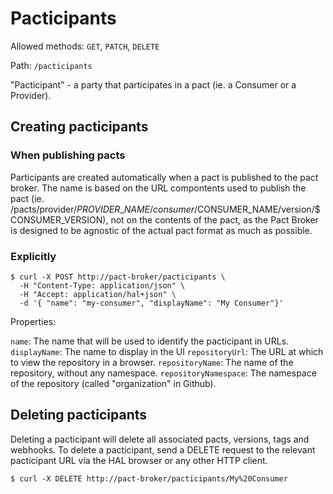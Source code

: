 # Pacticipants

Allowed methods: `GET`, `PATCH`, `DELETE`

Path: `/pacticipants`

"Pacticipant" - a party that participates in a pact (ie. a Consumer or a Provider).

## Creating pacticipants

### When publishing pacts

Participants are created automatically when a pact is published to the pact broker. The name is based on the URL compontents used to publish the pact (ie. /pacts/provider/$PROVIDER\_NAME/consumer/$CONSUMER\_NAME/version/$CONSUMER\_VERSION), not on the contents of the pact, as the Pact Broker is designed to be agnostic of the actual pact format as much as possible.

### Explicitly

```
$ curl -X POST http://pact-broker/pacticipants \
  -H "Content-Type: application/json" \
  -H "Accept: application/hal+json" \
  -d '{ "name": "my-consumer", "displayName": "My Consumer"}'
```

Properties:

`name`: The name that will be used to identify the pacticipant in URLs.
`displayName`: The name to display in the UI
`repositoryUrl`: The URL at which to view the repository in a browser.
`repositoryName`: The name of the repository, without any namespace.
`repositoryNamespace`: The namespace of the repository (called "organization" in Github).

## Deleting pacticipants

Deleting a pacticipant will delete all associated pacts, versions, tags and webhooks. To delete a pacticipant, send a DELETE request to the relevant pacticipant URL via the HAL browser or any other HTTP client.

    $ curl -X DELETE http://pact-broker/pacticipants/My%20Consumer
